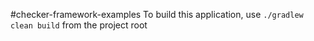#checker-framework-examples
To build this application, use
`./gradlew clean build`
from the project root

